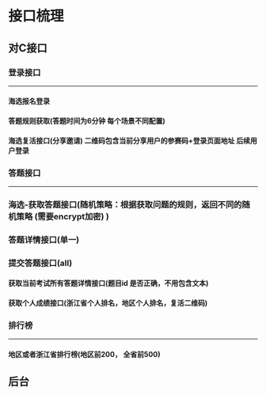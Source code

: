 # 接口梳理

## 对C接口



### 登录接口

------

#### 海选报名登录

#### 答题规则获取(答题时间为6分钟   每个场景不同配置)

#### 海选复活接口(分享邀请)   二维码包含当前分享用户的参赛码+登录页面地址   后续用户登录


### 答题接口

------

### 海选-获取答题接口(随机策略：根据获取问题的规则，返回不同的随机策略    (需要encrypt加密)    )

### 答题详情接口(单一)

### 提交答题接口(all)

#### 获取当前考试所有答题详情接口(题目id  是否正确，不用包含文本)

#### 获取个人成绩接口(浙江省个人排名，地区个人排名，复活二维码)

### 

### 排行榜

------

#### 地区或者浙江省排行榜(地区前200， 全省前500)





## 后台


### 